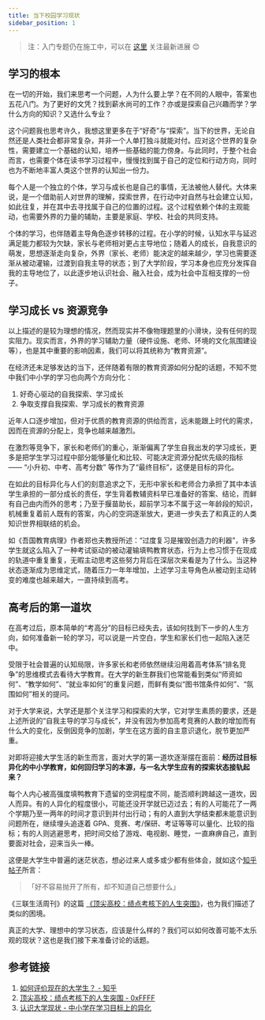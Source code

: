 ```yaml
---
title: 当下校园学习现状
sidebar_position: 1
---
```


> 注：入门专题仍在施工中，可以在 [这里](https://0xffff.one/d/1545) 关注最新进展 😊

## 学习的根本

在一切的开始，我们来思考一个问题，人为什么要上学？在不同的人眼中，答案也五花八门。为了更好的文凭？找到薪水尚可的工作？亦或是探索自己兴趣而学？学什么方向的知识？又选什么专业？

这个问题我也思考许久，我想这里更多在于“好奇”与“探索”。当下的世界，无论自然还是人类社会都非常复杂，并非一个人单打独斗就能对付。应对这个世界的复杂性，需要建立一个基础的认知，培养一些基础的能力傍身。与此同时，于整个社会而言，也需要个体在读书学习过程中，慢慢找到属于自己的定位和行动方向，同时也为不断地丰富人类这个世界的认知出一份力。

每个人是一个独立的个体，学习与成长也是自己的事情，无法被他人替代。大体来说，是一个借助前人对世界的理解，探索世界，在行动中对自然与社会建立认知，如此往复，并在其中去寻找属于自己的位置的过程。这个过程依赖个体的主观能动，也需要外界的力量的辅助，主要是家庭、学校、社会的共同支持。

个体的学习，也伴随着主导角色逐步转移的过程。在小学的时候，认知水平与延迟满足能力都较为欠缺，家长与老师相对更占主导地位；随着人的成长，自我意识的萌发，思想逐渐走向复杂，外界（家长、老师）能决定的越来越少，学习也需要逐渐从被动灌输，过渡到自我主导的状态；到了大学阶段，学习本身也应充分发挥自我的主导地位了，以此逐步地认识社会、融入社会，成为社会中互相支撑的一份子。

## **学习成长 vs 资源竞争**

以上描述的是较为理想的情况，然而现实并不像物理题里的小滑块，没有任何的现实阻力。现实而言，外界的学习辅助力量（硬件设施、老师、环境的文化氛围建设等），也是其中重要的影响因素，我们可以将其统称为“教育资源”。

在经济还未足够发达的当下，还伴随着有限的教育资源如何分配的话题，不知不觉中我们中小学的学习也向两个方向分化：

1. 好奇心驱动的自我探索、学习成长
2. 争取支撑自我探索、学习成长的教育资源

近年人口逐步增加，但对于优质的教育资源的供给而言，远未能跟上时代的需求，因而在资源的分配上，竞争也越来越激烈。

在激烈等竞争下，家长和老师们的重心，渐渐偏离了学生自我出发的学习成长，更多是把学生学习过程中部分能够量化和比较、可能决定资源分配优先级的指标 —— “小升初、中考、高考分数” 等作为了“最终目标”，这便是目标的异化。

在如此的目标异化与人们的刻意追求之下，无形中家长和老师合力承担了其中本该学生承担的一部分成长的责任，学生背着教辅资料早已准备好的答案、结论，而鲜有自己由内而外的思考；乃至于揠苗助长，超前学习本不属于这一年龄段的知识，机械重复着前人既有的答案，内心的空洞逐渐放大，更进一步失去了和真正的人类知识世界相联结的机会。

如《吾国教育病理》作者郑也夫教授所述：“过度复习是摧毁创造力的利器”，许多学生就这么陷入了一种考试驱动的被动灌输填鸭教育状态，行为上也习惯于在现成的轨道中重复重复，无暇主动思考这些努力背后在深层次来看是为了什么。当这种状态逐渐成为思维定式，随着压力一年年增加，上述学习主导角色从被动到主动转变的难度也越来越大，一直持续到高考。

## 高考后的第一道坎

在高考过后，原本简单的“考高分”的目标已经失去，该如何找到下一步的人生方向，如何准备新一轮的学习，可以说是一片空白，学生和家长们也一起陷入迷茫中。

受限于社会普遍的认知局限，许多家长和老师依然继续沿用着高考体系“排名竞争”的思维模式去看待大学教育。在大学的新生群我们也常能看到类似“师资如何”、“教学如何”、“就业率如何”的重复问题，而鲜有类似“图书馆条件如何”、“氛围如何”相关的提问。

对于大学来说，大学还是那个关注学习和探索的大学，它对学生素质的要求，还是上述所说的“自我主导的学习与成长”，并没有因为参加高考竞赛的人数的增加而有什么大的变化，反倒因竞争的加剧，学生在这方面的自主意识退化，脱节更加严重。

对即将迎接大学生活的新生而言，面对大学的第一道坎逐渐摆在面前：**经历过目标异化的中小学教育，如何回归学习的本源，与一名大学生应有的探索状态接轨起来？**

每个人内心被高强度填鸭教育下遗留的空洞程度不同，能否顺利跨越这一道坎，因人而异。有的人异化的程度很小，可能还没开学就已迈过去；有的人可能花了一两个学期乃至一两年的时间才意识到并付出行动；有的人直到大学结束都未能意识到问题所在，继续埋头追逐着 GPA、竞赛、考/保研、考证等等可以量化、比较的指标；有的人则逃避思考，把时间交给了游戏、电视剧、睡觉，一直麻痹自己，直到要面对社会，迎来当头一棒。

这便是大学生中普遍的迷茫状态，想必过来人或多或少都有些体会，就如这个[知乎帖子](https://www.zhihu.com/question/26452022/answer/635508898)所言：

> 「好不容易抛开了所有，却不知道自己想要什么」

《三联生活周刊》的这篇 [《顶尖高校：绩点考核下的人生突围》](https://0xffff.one/d/740)，也为我们描述了类似的困境。

真正的大学、理想中的学习状态，应该是什么样的？我们可以如何改善可能不太乐观的现状？这也是我们接下来准备讨论的话题。

## 参考链接

1. [如何评价现在的大学生？ - 知乎](https://www.zhihu.com/question/26452022/answer/635508898)
2. [顶尖高校：绩点考核下的人生突围 - 0xFFFF](https://0xffff.one/d/740)
3. [认识大学现状 - 中小学在学习目标上的异化](https://www.yuque.com/0xffff.one/cs-learning/current-situation#PFKRJ)
